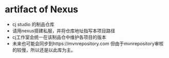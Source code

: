 # artifact of Nexus
- cj studio 的制品仓库
- 请用nexus搭建私服，并将仓库地址指写本项目路径
- cj工作室会统一在该制品仓中维护各项目的版本
- 未来也可能会同步到https://mvnrepository.com 但由于mvnrepository审核的较慢，所以还是以此库为主。

